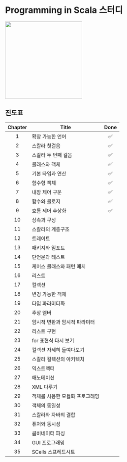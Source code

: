 # Programming in Scala 스터디

<img src="https://user-images.githubusercontent.com/7943694/91012650-6457b400-e621-11ea-8223-ee98bfa3401b.png" width="250"/>

## 진도표
| Chapter | Title                           | Done |
|:-------:|---------------------------------|:----:|
|    1    | 확장 가능한 언어                    | :white_check_mark: |
|    2    | 스칼라 첫걸음                      | :white_check_mark: |
|    3    | 스칼라 두 번째 걸음                 | :white_check_mark: |
|    4    | 클래스와 객체                      | :white_check_mark: |
|    5    | 기본 타입과 연산                    | :white_check_mark: |
|    6    | 함수형 객체                        | :white_check_mark: |
|    7    | 내장 제어 구문                      | :white_check_mark: |
|    8    | 함수와 클로저                       | :white_check_mark: |
|    9    | 흐름 제어 추상화                    | :white_check_mark: |
|    10   | 상속과 구성                       |      |
|    11   | 스칼라의 계층구조                   |      |
|    12   | 트레이트                          |      |
|    13   | 패키지와 임포트                    |      |
|    14   | 단언문과 테스트                    |      |
|    15   | 케이스 클래스와 패턴 매치            |      |
|    16   | 리스트                           |      |
|    17   | 컬렉션                           |      |
|    18   | 변경 가능한 객체                   |      |
|    19   | 타입 파라미터화                    |      |
|    20   | 추상 멤버                        |      |
|    21   | 암시적 변환과 암시적 파라미터         |      |
|    22   | 리스트 구현                       |      |
|    23   | for 표현식 다시 보기               |      |
|    24   | 컬렉션 자세히 들여다보기             |      |
|    25   | 스칼라 컬렉션의 아키텍처             |      |
|    26   | 익스트랙터                        |      |
|    27   | 애노테이션                        |      |
|    28   | XML 다루기                       |      |
|    29   | 객체를 사용한 모듈화 프로그래밍        |      |
|    30   | 객체의 동일성                     |      |
|    31   | 스칼라와 자바의 결합                |      |
|    32   | 퓨처와 동시성                     |      |
|    33   | 콤비네이터 파싱                    |      |
|    34   | GUI 프로그래밍                    |      |
|    35   | SCells 스프레드시트               |      |

